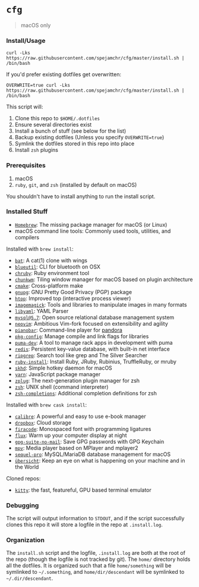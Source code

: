 # `cfg`

> macOS only

### Install/Usage

```shell
curl -Lks https://raw.githubusercontent.com/spejamchr/cfg/master/install.sh | /bin/bash
```

If you'd prefer existing dotfiles get overwritten:

```shell
OVERWRITE=true curl -Lks https://raw.githubusercontent.com/spejamchr/cfg/master/install.sh | /bin/bash
```

This script will:

1. Clone this repo to `$HOME/.dotfiles`
2. Ensure several directories exist
3. Install a bunch of stuff (see below for the list)
4. Backup existing dotfiles (Unless you specify `OVERWRITE=true`)
5. Symlink the dotfiles stored in this repo into place
6. Install `zsh` plugins

### Prerequisites

1. macOS
2. `ruby`, `git`, and `zsh` (installed by default on macOS)

You shouldn't have to install anything to run the install script.

### Installed Stuff

- [`Homebrew`](https://brew.sh/): The missing package manager for macOS (or Linux)
- macOS command line tools: Commonly used tools, utilities, and compilers

Installed with `brew install`:

- [`bat`](https://github.com/sharkdp/bat): A cat(1) clone with wings
- [`blueutil`](https://github.com/toy/blueutil): CLI for bluetooth on OSX
- [`chruby`](https://github.com/postmodern/chruby): Ruby environment tool
- [`chunkwm`](https://github.com/koekeishiya/chunkwm): Tiling window manager for macOS based on plugin architecture
- [`cmake`](https://cmake.org/): Cross-platform make
- [`gnupg`](https://gnupg.org/): GNU Pretty Good Privacy (PGP) package
- [`htop`](https://hisham.hm/htop/): Improved top (interactive process viewer)
- [`imagemagick`](https://imagemagick.org/index.php): Tools and libraries to manipulate images in many formats
- [`libyaml`](https://github.com/yaml/libyaml): YAML Parser
- [`mysql@5.7`](https://dev.mysql.com/doc/refman/5.7/en/): Open source relational database management system
- [`neovim`](https://neovim.io/): Ambitious Vim-fork focused on extensibility and agility
- [`pianobar`](https://github.com/PromyLOPh/pianobar/): Command-line player for [pandora](https://pandora.com)
- [`pkg-config`](https://freedesktop.org/wiki/Software/pkg-config/): Manage compile and link flags for libraries
- [`puma-dev`](https://github.com/puma/puma-dev): A tool to manage rack apps in development with puma
- [`redis`](https://redis.io/): Persistent key-value database, with built-in net interface
- [`ripgrep`](https://github.com/BurntSushi/ripgrep): Search tool like grep and The Silver Searcher
- [`ruby-install`](https://github.com/postmodern/ruby-install): Install Ruby, JRuby, Rubinius, TruffleRuby, or mruby
- [`skhd`](https://github.com/koekeishiya/skhd): Simple hotkey daemon for macOS
- [`yarn`](https://yarnpkg.com/lang/en/): JavaScript package manager
- [`zplug`](https://github.com/zplug/zplug): The next-generation plugin manager for zsh
- [`zsh`](https://www.zsh.org/): UNIX shell (command interpreter)
- [`zsh-completions`](https://github.com/zsh-users/zsh-completions): Additional completion definitions for zsh

Installed with `brew cask install`:

- [`calibre`](https://calibre-ebook.com/): A powerful and easy to use e-book manager
- [`dropbox`](https://www.dropbox.com/): Cloud storage
- [`firacode`](https://github.com/ryanoasis/nerd-fonts/tree/master/patched-fonts/FiraCode): Monospaced font with programming ligatures
- [`flux`](https://justgetflux.com/): Warm up your computer display at night
- [`gpg-suite-no-mail`](https://gpgtools.org/): Save GPG passwords with GPG Keychain
- [`mpv`](https://mpv.io/): Media player based on MPlayer and mplayer2
- [`sequel-pro`](https://www.sequelpro.com/): MySQL/MariaDB database management for macOS
- [`übersicht`](http://tracesof.net/uebersicht/): Keep an eye on what is happening on your machine and in the World

Cloned repos:

- [`kitty`](https://sw.kovidgoyal.net/kitty/): the fast, featureful, GPU based terminal emulator

### Debugging

The script will output information to `STDOUT`, and if the script successfully
clones this repo it will store a logfile in the repo at `.install.log`.

### Organization

The `install.sh` script and the logfile, `.install.log` are both at the root of
the repo (though the logfile is not tracked by git). The `home/` directory holds
all the dotfiles. It is organized such that a file `home/something` will be
symlinked to `~/.something`, and `home/dir/descendant` will be symlinked to
`~/.dir/descendant`.
